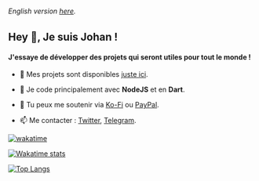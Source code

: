 ###### English version [here](https://github.com/johan-perso/johan-perso/blob/main/README-en.md).

## Hey 👋, Je suis Johan !</h1>

#### J'essaye de développer des projets qui seront utiles pour tout le monde !

- 👨‍ Mes projets sont disponibles [juste ici](https://johanstick.fr/#project).

- 🌱 Je code principalement avec **NodeJS** et en **Dart**.

- 🍵 Tu peux me soutenir via [Ko-Fi](https://ko-fi.com/johan_stickman) ou [PayPal](https://paypal.me/moipastoii).

- 📫 Me contacter : [Twitter](https://twitter.com/messages/compose?text=Salut%20%F0%9F%91%8B&recipient_id=975789391594557440), [Telegram](https://t.me/JohanStick).


[![wakatime](https://wakatime.com/badge/user/a23f9e13-d420-4098-b1e8-400e675d5d09.svg)](https://wakatime.com/@a23f9e13-d420-4098-b1e8-400e675d5d09)

[![Wakatime stats](https://github-readme-stats.vercel.app/api/wakatime?username=johan_stickman&layout=compact)](https://github.com/anuraghazra/github-readme-stats)

[![Top Langs](https://github-readme-stats-johan-stickman.vercel.app/api/top-langs/?username=johan-perso&hide=css&layout=donut)](https://github.com/anuraghazra/github-readme-stats)
